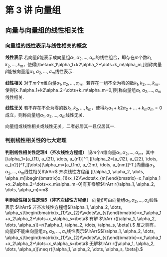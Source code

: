 # 第 3 讲 向量组

## 向量与向量组的线性相关性

### 向量组的线性表示与线性相关的概念

**线性表示** 若向量$\beta$能表示成向量组$\alpha_1, \alpha_2, \dots, \alpha_m$的线性组合，即存在$m$个数$k_1, k_2, \dots, k_m$，使得\[\beta=k_1\alpha_1+k2\alpha_2+\dots+k_m\alpha_m,\]则称向量$\beta$能被向量组$\alpha_1, \alpha_2, \dots, \alpha_m$线性表示.

**线性相关** 对于$m$个$n$维向量$\alpha_1, \alpha_2, \dots, \alpha_m$，若存在一组不全为零的数$k_1, k_2, \dots, k_m$，使得\[k_1\alpha_1+k2\alpha_2+\dots+k_m\alpha_m=0,\]则称向量组$\alpha_1, \alpha_2, \dots, \alpha_m$线性相关.

**线性无关** 若不存在不全为零的数$k_1, k_2, \dots, k_m$，使得$k_1\alpha_1+k2\alpha_2+\dots+k_m\alpha_m=0$成立，则称向量组$\alpha_1, \alpha_2, \dots, \alpha_m$线性无关.

向量组或线性相关或线性无关，二者必居其一且仅居其一.

### 判别线性相关性的七大定理

**判别线性相关性定理4（齐次线性方程组）** 设$m$个$n$维向量$\alpha_1, \alpha_2, \dots, \alpha_m$，其中
\[\alpha_1=[a_{11}, a_{21}, \dots, a_{n1}]^T,\]\[\alpha_2=[a_{12}, a_{22}, \dots, a_{n2}]^T,\]\[\dots\]\[\alpha_m=[a_{1m}, a_{2m}, \dots, a_{nm}]^T.\]向量组$\alpha_1, \alpha_2, \dots, \alpha_m$线性相关$\lrArr$ 齐次线性方程组
\[[\alpha_1, \alpha_2, \dots, \alpha_m]\begin{bmatrix}x_{1}\\x_{2}\\\vdots\\x_{m}\end{bmatrix}=x_1\alpha_1+x_2\alpha_2+\dots+x_m\alpha_m=0\]有非零解$\lrArr r(\alpha_1, \alpha_2, \dots, \alpha_m)<m$

**判别线性相关性定理5（非齐次线性方程组）** 向量$\beta$可由向量组$\alpha_1, \alpha_2, \dots, \alpha_s$线性表示
$\lrArr$ 非齐次线性方程组$[\alpha_1, \alpha_2, \dots, \alpha_s]\begin{bmatrix}x_{1}\\x_{2}\\\vdots\\x_{s}\end{bmatrix}=x_1\alpha_1+x_2\alpha_2+\dots+x_s\alpha_s=\beta$ 有解
$\lrArr r([\alpha_1, \alpha_2, \dots, \alpha_s])=r([\alpha_1, \alpha_2, \dots, \alpha_s, \beta]).$
反之则有，向量$\beta$不能由向量组$\alpha_1, \alpha_2, \dots, \alpha_s$线性表示$\lrArr$$[\alpha_1, \alpha_2, \dots, \alpha_s]\begin{bmatrix}x_{1}\\x_{2}\\\vdots\\x_{s}\end{bmatrix}=x_1\alpha_1+x_2\alpha_2+\dots+x_s\alpha_s=\beta$ 无解$\lrArr r([\alpha_1, \alpha_2, \dots, \alpha_s])\neq r([\alpha_1, \alpha_2, \dots, \alpha_s, \beta]).$
